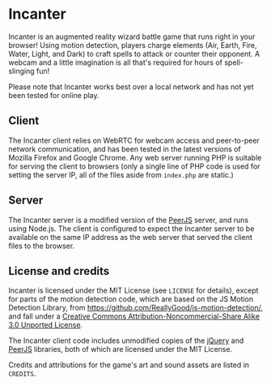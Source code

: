 Incanter
========

Incanter is an augmented reality wizard battle game that runs right in your browser! Using motion detection, players charge elements (Air, Earth, Fire, Water, Light, and Dark) to craft spells to attack or counter their opponent. A webcam and a little imagination is all that's required for hours of spell-slinging fun!

Please note that Incanter works best over a local network and has not yet been tested for online play.


Client
------

The Incanter client relies on WebRTC for webcam access and peer-to-peer network communication, and has been tested in the latest versions of Mozilla Firefox and Google Chrome. Any web server running PHP is suitable for serving the client to browsers (only a single line of PHP code is used for setting the server IP, all of the files aside from `index.php` are static.)


Server
------

The Incanter server is a modified version of the [PeerJS](http://peerjs.com/) server, and runs using Node.js. The client is configured to expect the Incanter server to be available on the same IP address as the web server that served the client files to the browser.


License and credits
-------------------

Incanter is licensed under the MIT License (see `LICENSE` for details), except for parts of the motion detection code, which are based on the JS Motion Detection Library, from <https://github.com/ReallyGood/js-motion-detection/>, and fall under a [Creative Commons Attribution-Noncommercial-Share Alike 3.0 Unported License](http://creativecommons.org/licenses/by-nc-sa/3.0/).

The Incanter client code includes unmodified copies of the [jQuery](http://jquery.com/) and [PeerJS](http://peerjs.com/) libraries, both of which are licensed under the MIT License.

Credits and attributions for the game's art and sound assets are listed in `CREDITS`.